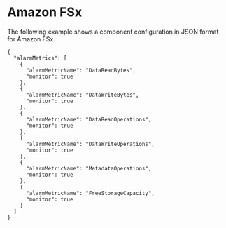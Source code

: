 # Amazon FSx<a name="component-configuration-examples-fsx"></a>

The following example shows a component configuration in JSON format for Amazon FSx\.

```
{
  "alarmMetrics": [
    {
      "alarmMetricName": "DataReadBytes",
      "monitor": true
    },
    {
      "alarmMetricName": "DataWriteBytes",
      "monitor": true
    },
    {
      "alarmMetricName": "DataReadOperations",
      "monitor": true
    },
    {
      "alarmMetricName": "DataWriteOperations",
      "monitor": true
    },
    {
      "alarmMetricName": "MetadataOperations",
      "monitor": true
    },
    {
      "alarmMetricName": "FreeStorageCapacity",
      "monitor": true
    }
  ]
}
```